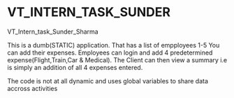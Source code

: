 # VT_INTERN_TASK_SUNDER
VT_Intern_task_Sunder_Sharma

This is a dumb(STATIC) application.
That has a list of empployees 1-5
You can add their expenses.
Employees can login and add 4 predetermined expense(Flight,Train,Car & Medical).
The Client can then view a summary i.e is simply an  addition of all 4 expenses entered.

The code is not at all dynamic and uses global variables to share data accross activities
